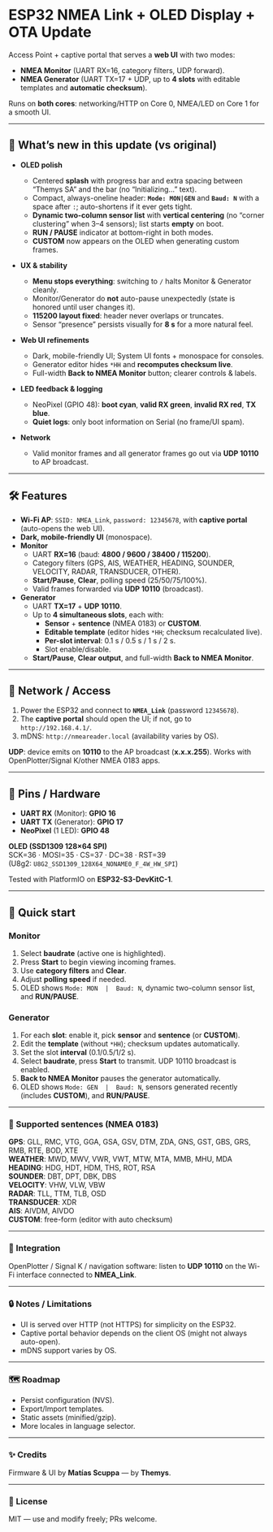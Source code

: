 # ESP32 NMEA Link + OLED Display + OTA Update

Access Point + captive portal that serves a **web UI** with two modes:

- **NMEA Monitor** (UART RX=16, category filters, UDP forward).
- **NMEA Generator** (UART TX=17 + UDP, up to **4 slots** with editable templates and **automatic checksum**).

Runs on **both cores**: networking/HTTP on Core 0, NMEA/LED on Core 1 for a smooth UI.

---

## 🔄 What’s new in this update (vs original)

- **OLED polish**
  - Centered **splash** with progress bar and extra spacing between “Themys SA” and the bar (no “Initializing…” text).
  - Compact, always-oneline header: **`Mode: MON|GEN`** and **`Baud: N`** with a space after `:`; auto-shortens if it ever gets tight.
  - **Dynamic two-column sensor list** with **vertical centering** (no “corner clustering” when 3–4 sensors); list starts **empty** on boot.
  - **RUN / PAUSE** indicator at bottom-right in both modes.
  - **CUSTOM** now appears on the OLED when generating custom frames.

- **UX & stability**
  - **Menu stops everything**: switching to `/` halts Monitor & Generator cleanly.
  - Monitor/Generator do **not** auto-pause unexpectedly (state is honored until user changes it).
  - **115200 layout fixed**: header never overlaps or truncates.
  - Sensor “presence” persists visually for **8 s** for a more natural feel.

- **Web UI refinements**
  - Dark, mobile-friendly UI; System UI fonts + monospace for consoles.
  - Generator editor hides `*HH` and **recomputes checksum live**.
  - Full-width **Back to NMEA Monitor** button; clearer controls & labels.

- **LED feedback & logging**
  - NeoPixel (GPIO 48): **boot cyan**, **valid RX green**, **invalid RX red**, **TX blue**.
  - **Quiet logs**: only boot information on Serial (no frame/UI spam).

- **Network**
  - Valid monitor frames and all generator frames go out via **UDP 10110** to AP broadcast.

---

## 🛠️ Features

- **Wi-Fi AP**: `SSID: NMEA_Link`, `password: 12345678`, with **captive portal** (auto-opens the web UI).
- **Dark, mobile-friendly UI** (monospace).
- **Monitor**
  - UART **RX=16** (baud: **4800 / 9600 / 38400 / 115200**).
  - Category filters (GPS, AIS, WEATHER, HEADING, SOUNDER, VELOCITY, RADAR, TRANSDUCER, OTHER).
  - **Start/Pause**, **Clear**, polling speed (25/50/75/100%).
  - Valid frames forwarded via **UDP 10110** (broadcast).
- **Generator**
  - UART **TX=17** + **UDP 10110**.
  - Up to **4 simultaneous slots**, each with:
    - **Sensor** + **sentence** (NMEA 0183) or **CUSTOM**.
    - **Editable template** (editor hides `*HH`; checksum recalculated live).
    - **Per-slot interval**: 0.1 s / 0.5 s / 1 s / 2 s.
    - Slot enable/disable.
  - **Start/Pause**, **Clear output**, and full-width **Back to NMEA Monitor**.

---

## 📡 Network / Access

1. Power the ESP32 and connect to **`NMEA_Link`** (password `12345678`).
2. The **captive portal** should open the UI; if not, go to `http://192.168.4.1/`.
3. mDNS: `http://nmeareader.local` (availability varies by OS).

**UDP**: device emits on **10110** to the AP broadcast (**x.x.x.255**). Works with OpenPlotter/Signal K/other NMEA 0183 apps.

---

## 🔌 Pins / Hardware

- **UART RX** (Monitor): **GPIO 16**  
- **UART TX** (Generator): **GPIO 17**  
- **NeoPixel** (1 LED): **GPIO 48**  

**OLED (SSD1309 128×64 SPI)**  
SCK=36 · MOSI=35 · CS=37 · DC=38 · RST=39  
(U8g2: `U8G2_SSD1309_128X64_NONAME0_F_4W_HW_SPI`)

Tested with PlatformIO on **ESP32-S3-DevKitC-1**.

---

## 🚀 Quick start

### Monitor
1. Select **baudrate** (active one is highlighted).
2. Press **Start** to begin viewing incoming frames.
3. Use **category filters** and **Clear**.
4. Adjust **polling speed** if needed.
5. OLED shows `Mode: MON  |  Baud: N`, dynamic two-column sensor list, and **RUN/PAUSE**.

### Generator
1. For each **slot**: enable it, pick **sensor** and **sentence** (or **CUSTOM**).
2. Edit the **template** (without `*HH`); checksum updates automatically.
3. Set the slot **interval** (0.1/0.5/1/2 s).
4. Select **baudrate**, press **Start** to transmit. UDP 10110 broadcast is enabled.
5. **Back to NMEA Monitor** pauses the generator automatically.
6. OLED shows `Mode: GEN  |  Baud: N`, sensors generated recently (includes **CUSTOM**), and **RUN/PAUSE**.

---

### 📑 Supported sentences (NMEA 0183)

**GPS**: GLL, RMC, VTG, GGA, GSA, GSV, DTM, ZDA, GNS, GST, GBS, GRS, RMB, RTE, BOD, XTE  
**WEATHER**: MWD, MWV, VWR, VWT, MTW, MTA, MMB, MHU, MDA  
**HEADING**: HDG, HDT, HDM, THS, ROT, RSA  
**SOUNDER**: DBT, DPT, DBK, DBS  
**VELOCITY**: VHW, VLW, VBW  
**RADAR**: TLL, TTM, TLB, OSD  
**TRANSDUCER**: XDR  
**AIS**: AIVDM, AIVDO  
**CUSTOM**: free-form (editor with auto checksum)

---

### 🧭 Integration

OpenPlotter / Signal K / navigation software: listen to **UDP 10110** on the Wi-Fi interface connected to **NMEA_Link**.

---

### 🔒 Notes / Limitations

- UI is served over HTTP (not HTTPS) for simplicity on the ESP32.
- Captive portal behavior depends on the client OS (might not always auto-open).
- mDNS support varies by OS.

---

### 🗺️ Roadmap

- Persist configuration (NVS).
- Export/Import templates.
- Static assets (minified/gzip).
- More locales in language selector.

---

### ✨ Credits

Firmware & UI by **Matías Scuppa** — by **Themys**.

---

### 📝 License

MIT — use and modify freely; PRs welcome.
